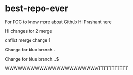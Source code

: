 # best-repo-ever
For POC to know more about Github
Hi Prashant here

Hi changes for 2 merge

cnflict merge change 1


Change for blue branch.. 

Change for blue branch...$

WWWWWWWWWWWWWWWWWWWWWwTTTTTTTTTTT
